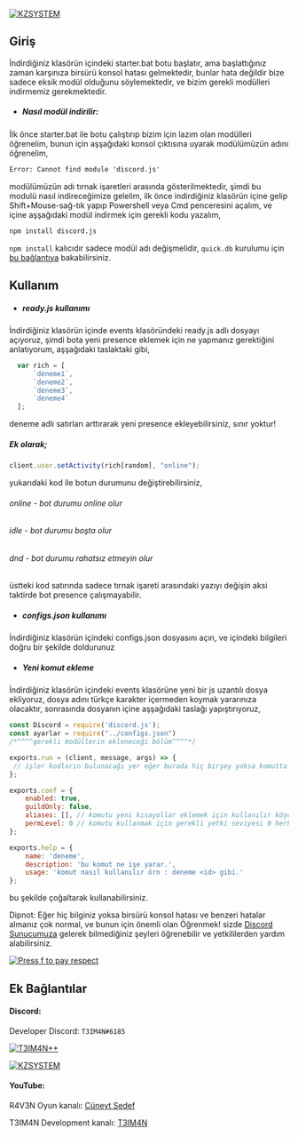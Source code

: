 [![KZSYSTEM](https://cdn.discordapp.com/attachments/795066298295910420/795071380839202827/kzsystemtextlogo.png "KZSYSTEM")](https://github.com/T3IM4N "KZSYSTEM")
## Giriş
İndirdiğiniz klasörün içindeki starter.bat botu başlatır, ama başlattığınız zaman karşınıza birsürü konsol hatası gelmektedir, bunlar hata değildir bize sadece eksik modül olduğunu söylemektedir, ve bizim gerekli modülleri indirmemiz gerekmektedir.
- ##### Nasıl modül indirilir:
İlk önce starter.bat ile botu çalıştırıp bizim için lazım olan modülleri öğrenelim, bunun için aşşağıdaki konsol çıktısına uyarak modülümüzün adını öğrenelim,
```bat
Error: Cannot find module 'discord.js'
```
modülümüzün adı tırnak işaretleri arasında gösterilmektedir, şimdi bu modulü nasıl indireceğimize gelelim, ilk önce indirdiğiniz klasörün içine gelip Shift+Mouse-sağ-tık yapıp Powershell veya Cmd penceresini açalım, ve içine aşşağıdaki modül indirmek için gerekli kodu yazalım,
```bat
npm install discord.js
```
`npm install` kalıcıdır sadece modül adı değişmelidir, `quick.db` kurulumu için [bu bağlantıya](https://stackoverflow.com/questions/55152761/npm-wont-install-quick-db-returns-these-errors "stackoverflow") bakabilirsiniz.

## Kullanım
- ##### ready.js kullanımı
İndirdiğiniz klasörün içinde events klasöründeki ready.js adlı dosyayı açıyoruz,
şimdi bota yeni presence eklemek için ne yapmanız gerektiğini anlatıyorum,
aşşağıdaki taslaktaki gibi,
```javascript
  var rich = [
	  `deneme1`,
	  `deneme2`,
	  `deneme3`,
	  `deneme4`
  ];
```
deneme adlı satırları arttırarak yeni presence ekleyebilirsiniz, sınır yoktur!
##### Ek olarak;
```javascript
client.user.setActivity(rich[random], "online");
```
yukarıdaki kod ile botun durumunu değiştirebilirsiniz,
###### online - bot durumu online olur
###### idle - bot durumu boşta olur
###### dnd - bot durumu rahatsız etmeyin olur
üstteki kod satırında sadece tırnak işareti arasındaki yazıyı değişin aksi taktirde bot presence çalışmayabilir.

- ##### configs.json kullanımı
İndirdiğiniz klasörün içindeki configs.json dosyasını açın, ve içindeki bilgileri doğru bir şekilde doldurunuz

- ##### Yeni komut ekleme
İndirdiğiniz klasörün içindeki events klasörüne yeni bir js uzantılı dosya ekliyoruz, dosya adını türkçe karakter içermeden koymak yararınıza olacaktır, sonrasında dosyanın içine aşşağıdaki taslağı yapıştırıyoruz,

```javascript
const Discord = require('discord.js');
const ayarlar = require("../configs.json")
/*^^^^gerekli modüllerin ekleneceği bölüm^^^^*/

exports.run = (client, message, args) => {
 // işler kodların bulunacağı yer eğer burada hiç birşey yoksa komutta doğal olarak bir yanıt göndermeyecektir, ve herhangi bir konsol çıktısı göndermez
};

exports.conf = {
	enabled: true,
	guildOnly: false,
	aliases: [], // komutu yeni kısayollar eklemek için kullanılır köşeli parantezin içine "tmn","kz","test" şeklinde eklemelisiniz.
	permLevel: 0 // komutu kullanmak için gerekli yetki seviyesi 0 herkesin kullanabilmesi demek.
};

exports.help = {
	name: 'deneme',
	description: 'bu komut ne işe yarar.',
	usage: 'komut nasıl kullanılır örn : deneme <id> gibi.'
};
```
bu şekilde çoğaltarak kullanabilirsiniz.

Dipnot: Eğer hiç bilginiz yoksa birsürü konsol hatası ve benzeri hatalar almanız çok normal, ve bunun için önemli olan Öğrenmek! sizde [Discord Sunucumuza](https://discord.com/invite/sZV8bBfME8 "T3IM4N++") gelerek bilmediğiniz şeyleri öğrenebilir ve yetkililerden yardım alabilirsiniz.

[![Press f to pay respect](https://cdn.discordapp.com/attachments/736576268937723967/763426537574891550/kzsystemlogogif.gif)](https://discord.gg/sZV8bBfME8)

## Ek Bağlantılar
#### Discord:
Developer Discord: `T3IM4N#6185`

[![T3IM4N++](https://img.shields.io/discord/783456542078926860?color=%237289DA&label=T3IM4N&logo=discord&logoColor=white)](https://discord.com/invite/sZV8bBfME8)

[![KZSYSTEM](https://img.shields.io/discord/676684128120471572?color=%237289DA&label=KZSYSTEM&logo=discord&logoColor=white)](https://discord.com/invite/sVePrXS)

#### YouTube:
R4V3N Oyun kanalı: [Cüneyt Sedef](https://www.youtube.com/channel/UCXG8WnwhdBXSfME8__wQ4vA "Cüneyt Sedef")

T3IM4N Development kanalı: [T3IM4N](https://www.youtube.com/channel/UCWAkUxLxmj7M50atx-oWkzw/about "T3IM4N")
